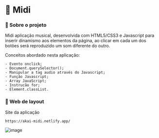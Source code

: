 # 🥁 Midi


### 📝 Sobre o projeto 

Midi aplicação musical, desenvolvida com HTML5/CSS3 e Javascript para inserir dinamismo aos elementos da página, ao clicar em cada um dos botões será reproduzido um som diferente do outro.

Conceitos abordado nesta aplicação:

    - Evento onclick;
    - Document.querySelector();
    - Manipular a tag audio através do Javascript;
    - Função Javascript;
    - Array JavaScript;
    - Instrucão for; 
    - Element.classList.

### 🔖 Web de layout

Site da aplicação

    https://akai-midi.netlify.app/
    
![image](https://user-images.githubusercontent.com/85380530/188525397-a8cb5aff-34e7-426e-a44d-2e092e675180.png)
